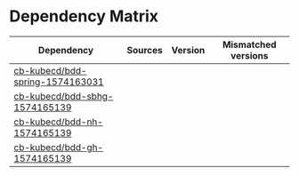 # Dependency Matrix

Dependency | Sources | Version | Mismatched versions
---------- | ------- | ------- | -------------------
[cb-kubecd/bdd-spring-1574163031](https://github.com/cb-kubecd/bdd-spring-1574163031.git) |  | []() | 
[cb-kubecd/bdd-sbhg-1574165139](https://github.com/cb-kubecd/bdd-sbhg-1574165139.git) |  | []() | 
[cb-kubecd/bdd-nh-1574165139](https://github.com/cb-kubecd/bdd-nh-1574165139.git) |  | []() | 
[cb-kubecd/bdd-gh-1574165139](https://github.com/cb-kubecd/bdd-gh-1574165139.git) |  | []() | 

